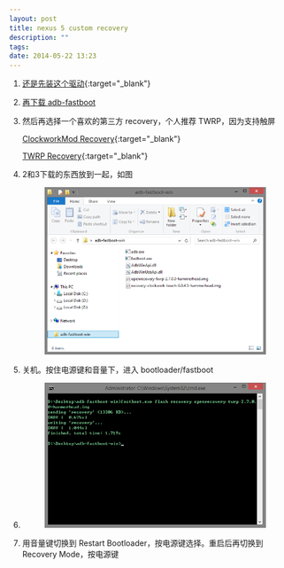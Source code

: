 ```yaml
---
layout: post
title: nexus 5 custom recovery
description: ""
tags:
date: 2014-05-22 13:23
---
```


1. [还是先装这个驱动](http://developer.android.com/sdk/win-usb.html){:target="_blank"}

2. <div markdown="0"><a href="{{ site.url }}/bin/Tools/Android/adb-fastboot-win.7z" class="btn btn-success">再下载 adb-fastboot</a></div>

3. 然后再选择一个喜欢的第三方 recovery，个人推荐 TWRP，因为支持触屏

    [ClockworkMod Recovery](http://forum.xda-developers.com/google-nexus-5/development/recovery-clockworkmod-recovery-nexus-5-t2511952){:target="_blank"}

    [TWRP Recovery](http://techerrata.com/browse/twrp2/hammerhead){:target="_blank"}


4. 2和3下载的东西放到一起，如图
    <figure> <a href="/images/posts/nexus-5-custom-recovery/adb-fastboot-win-folder.png" target="_blank"><img src="/images/posts/nexus-5-custom-recovery/adb-fastboot-win-folder.png" alt=""></a></figure>


5. 关机。按住电源键和音量下，进入 bootloader/fastboot

6. <figure> <a href="/images/posts/nexus-5-custom-recovery/fastboot-flash-cmd.png" target="_blank"><img src="/images/posts/nexus-5-custom-recovery/fastboot-flash-cmd.png" alt=""></a></figure>

7. 用音量键切换到 Restart Bootloader，按电源键选择。重启后再切换到 Recovery Mode，按电源键
